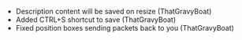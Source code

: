 - Description content will be saved on resize (ThatGravyBoat)
- Added CTRL+S shortcut to save (ThatGravyBoat)
- Fixed position boxes sending packets back to you (ThatGravyBoat)